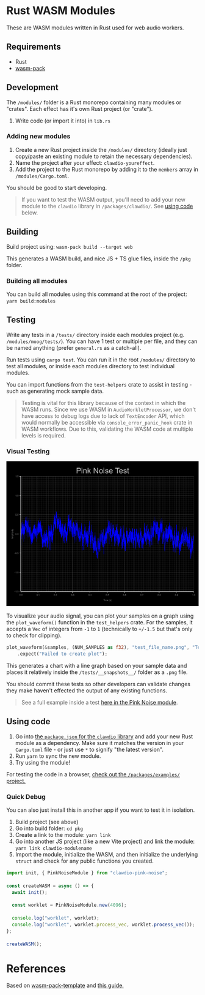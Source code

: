 # Rust WASM Modules

These are WASM modules written in Rust used for web audio workers.

## Requirements

- Rust
- [wasm-pack](https://github.com/rustwasm/wasm-pack)

## Development

The `/modules/` folder is a Rust monorepo containing many modules or "crates". Each effect has it's own Rust project (or "crate").

1. Write code (or import it into) in `lib.rs`

### Adding new modules

1. Create a new Rust project inside the `/modules/` directory (ideally just copy/paste an existing module to retain the necessary dependencies).
1. Name the project after your effect: `clawdio-youreffect`.
1. Add the project to the Rust monorepo by adding it to the `members` array in `/modules/Cargo.toml`.

You should be good to start developing.

> If you want to test the WASM output, you'll need to add your new module to the `clawdio` library in `/packages/clawdio/`. See [using code](#using-code) below.

## Building

Build project using: `wasm-pack build --target web`

This generates a WASM build, and nice JS + TS glue files, inside the `/pkg` folder.

### Building all modules

You can build all modules using this command at the root of the project: `yarn build:modules`

## Testing

Write any tests in a `/tests/` directory inside each modules project (e.g. `/modules/moog/tests/`). You can have 1 test or multiple per file, and they can be named anything (prefer `general.rs` as a catch-all).

Run tests using `cargo test`. You can run it in the root `/modules/` directory to test all modules, or inside each modules directory to test individual modules.

You can import functions from the `test-helpers` crate to assist in testing - such as generating mock sample data.

> Testing is vital for this library because of the context in which the WASM runs. Since we use WASM in `AudioWorkletProcessor`, we don't have access to debug logs due to lack of `TextEncoder` API, which would normally be accessible via `console_error_panic_hook` crate in WASM workflows. Due to this, validating the WASM code at multiple levels is required.

### Visual Testing

![Chart with line graph depicting audio waveform of pink noise](pink-noise/tests/__snapshots__/pink_noise_test.png)

To visualize your audio signal, you can plot your samples on a graph using the `plot_waveform()` function in the `test_helpers` crate. For the samples, it accepts a `Vec` of integers from `-1` to `1` (technically to `+/-1.5` but that's only to check for clipping).

```rust
plot_waveform(&samples, (NUM_SAMPLES as f32), "test_file_name.png", "Test Name")
    .expect("Failed to create plot");
```

This generates a chart with a line graph based on your sample data and places it relatively inside the `/tests/__snapshots__/` folder as a `.png` file.

You should commit these tests so other developers can validate changes they make haven't effected the output of any existing functions.

> See a full example inside a test [here in the Pink Noise module](modules\pink-noise\tests\general.rs).

## Using code

1. Go into [the `package.json` for the `clawdio` library](packages\clawdio\package.json) and add your new Rust module as a dependency. Make sure it matches the version in your `Cargo.toml` file - or just use `*` to signify "the latest version".
1. Run `yarn` to sync the new module.
1. Try using the module!

For testing the code in a browser, [check out the `/packages/examples/` project.](packages\examples)

### Quick Debug

You can also just install this in another app if you want to test it in isolation.

1. Build project (see above)
1. Go into build folder: `cd pkg`
1. Create a link to the module: `yarn link`
1. Go into another JS project (like a new Vite project) and link the module: `yarn link clawdio-modulename`
1. Import the module, initialize the WASM, and then initialize the underlying `struct` and check for any public functions you created.

```ts
import init, { PinkNoiseModule } from "clawdio-pink-noise";

const createWASM = async () => {
  await init();

  const worklet = PinkNoiseModule.new(4096);

  console.log("worklet", worklet);
  console.log("worklet", worklet.process_vec, worklet.process_vec());
};

createWASM();
```

# References

Based on [wasm-pack-template](https://github.com/rustwasm/wasm-pack-template/tree/master) and [this guide.](rustwasm.github.io/docs/book/game-of-life/hello-world.html#build-the-project)
